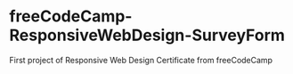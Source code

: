 # freeCodeCamp-ResponsiveWebDesign-SurveyForm
First project of Responsive Web Design Certificate from freeCodeCamp
